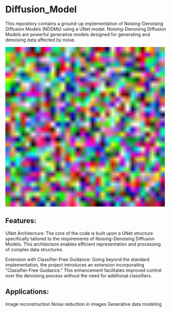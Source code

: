 # Diffusion_Model
This repository contains a ground-up implementation of Noising-Denoising Diffusion Models (NDDMs) using a UNet model. Noising-Denoising Diffusion Models are powerful generative models designed for generating and denoising data affected by noise.

<img src="cosine_image_denoising.gif" alt="Cosine Image Denoising GIF" width="500" height="500">


## Features:

UNet Architecture: The core of the code is built upon a UNet structure specifically tailored to the requirements of Noising-Denoising Diffusion Models. This architecture enables efficient representation and processing of complex data structures.

Extension with Classifier-Free Guidance: Going beyond the standard implementation, the project introduces an extension incorporating "Classifier-Free Guidance." This enhancement facilitates improved control over the denoising process without the need for additional classifiers.

## Applications:

Image reconstruction
Noise reduction in images
Generative data modeling
